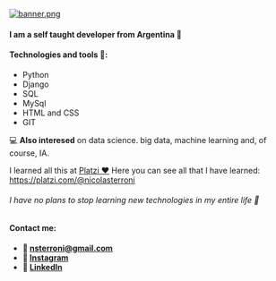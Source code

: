 [![banner.png](https://i.postimg.cc/8Cx4x2Sh/banner.png)](https://postimg.cc/94ty7NzM)

#### I am a self taught developer from Argentina 👋

#### Technologies and tools 🔧:
  - Python
  - Django
  - SQL
  - MySql
  - HTML and CSS
  - GIT

  💻 **Also interesed** on data science. big data, machine learning and, of course, IA.

  I learned all this at [Platzi ❤](https://platzi.com/ "Platzi")
  Here you can see all that I have learned: 
  https://platzi.com/@nicolasterroni

###### I have no plans to stop learning new technologies in my entire life 🤗

#### Contact me:
  - **📩 nsterroni@gmail.com**
  - **📸 [Instagram](https://www.instagram.com/nicolasterroni/ "Instagram")**
  - **💼 [LinkedIn](https://www.linkedin.com/in/nicolas-terroni-912a93192/ "LinkedIn")**

